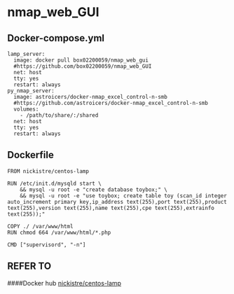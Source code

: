 nmap_web_GUI
==================
## Docker-compose.yml
```
lamp_server:
  image: docker pull box02200059/nmap_web_gui
  #https://github.com/box02200059/nmap_web_GUI
  net: host
  tty: yes
  restart: always
py_nmap_server:
  image: astroicers/docker-nmap_excel_control-n-smb
  #https://github.com/astroicers/docker-nmap_excel_control-n-smb
  volumes:
    - /path/to/share/:/shared
  net: host
  tty: yes
  restart: always
```

## Dockerfile
```
FROM nickistre/centos-lamp

RUN /etc/init.d/mysqld start \
    && mysql -u root -e "create database toybox;" \
    && mysql -u root -e "use toybox; create table toy (scan_id integer auto_increment primary key,ip_address text(255),port text(255),product text(255),version text(255),name text(255),cpe text(255),extrainfo text(255));"

COPY ./ /var/www/html
RUN chmod 664 /var/www/html/*.php

CMD ["supervisord", "-n"]

```

## REFER TO

####Docker hub
[nickistre/centos-lamp](https://github.com/nickistre/docker-lamp)

